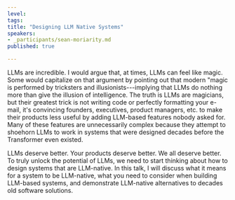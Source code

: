 ```yaml
---
level:
tags:
title: "Designing LLM Native Systems"
speakers:
- _participants/sean-moriarity.md
published: true

---
```

LLMs are incredible. I would argue that, at times, LLMs can feel like magic. Some would capitalize on that argument by pointing out that modern "magic is performed by tricksters and illusionists---implying that LLMs do nothing more than give the illusion of intelligence. The truth is LLMs are magicians, but their greatest trick is not writing code or perfectly formatting your e-mail, it's convincing founders, executives, product managers, etc. to make their products less useful by adding LLM-based features nobody asked for. Many of these features are unnecessarily complex because they attempt to shoehorn LLMs to work in systems that were designed decades before the Transformer even existed.

LLMs deserve better. Your products deserve better. We all deserve better. To truly unlock the potential of LLMs, we need to start thinking about how to design systems that are LLM-native. In this talk, I will discuss what it means for a system to be LLM-native, what you need to consider when building LLM-based systems, and demonstrate LLM-native alternatives to decades old software solutions.
